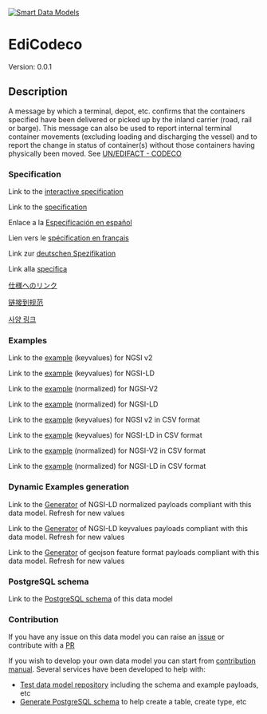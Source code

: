 [![Smart Data Models](https://smartdatamodels.org/wp-content/uploads/2022/01/SmartDataModels_logo.png "Logo")](https://smartdatamodels.org)
# EdiCodeco
Version: 0.0.1

## Description 

A message by which a terminal, depot, etc. confirms that the containers specified have been delivered or picked up by the inland carrier (road, rail or barge). This message can also be used to report internal terminal container movements (excluding loading and discharging the vessel) and to report the change in status of container(s) without those containers having physically been moved. See [UN/EDIFACT - CODECO](https://service.unece.org/trade/untdid/d19a/trmd/codeco_c.htm)
### Specification

Link to the [interactive specification](https://swagger.lab.fiware.org/?url=https://smart-data-models.github.io/dataModel.MarineTransport/EdiCodeco/swagger.yaml)

Link to the [specification](https://github.com/smart-data-models/dataModel.MarineTransport/blob/master/EdiCodeco/doc/spec.md)

Enlace a la [Especificación en español](https://github.com/smart-data-models/dataModel.MarineTransport/blob/master/EdiCodeco/doc/spec_ES.md)

Lien vers le [spécification en français](https://github.com/smart-data-models/dataModel.MarineTransport/blob/master/EdiCodeco/doc/spec_FR.md)

Link zur [deutschen Spezifikation](https://github.com/smart-data-models/dataModel.MarineTransport/blob/master/EdiCodeco/doc/spec_DE.md)

Link alla [specifica](https://github.com/smart-data-models/dataModel.MarineTransport/blob/master/EdiCodeco/doc/spec_IT.md)

[仕様へのリンク](https://github.com/smart-data-models/dataModel.MarineTransport/blob/master/EdiCodeco/doc/spec_JA.md)

[链接到规范](https://github.com/smart-data-models/dataModel.MarineTransport/blob/master/EdiCodeco/doc/spec_ZH.md)

[사양 링크](https://github.com/smart-data-models/dataModel.MarineTransport/blob/master/EdiCodeco/doc/spec_KO.md)
### Examples

Link to the [example](https://smart-data-models.github.io/dataModel.MarineTransport/EdiCodeco/examples/example.json) (keyvalues) for NGSI v2

Link to the [example](https://smart-data-models.github.io/dataModel.MarineTransport/EdiCodeco/examples/example.jsonld) (keyvalues) for NGSI-LD

Link to the [example](https://smart-data-models.github.io/dataModel.MarineTransport/EdiCodeco/examples/example-normalized.json) (normalized) for NGSI-V2

Link to the [example](https://smart-data-models.github.io/dataModel.MarineTransport/EdiCodeco/examples/example-normalized.jsonld) (normalized) for NGSI-LD

Link to the [example](https://github.com/smart-data-models/dataModel.MarineTransport/blob/master/EdiCodeco/examples/example.json.csv) (keyvalues) for NGSI v2 in CSV format

Link to the [example](https://github.com/smart-data-models/dataModel.MarineTransport/blob/master/EdiCodeco/examples/example.jsonld.csv) (keyvalues) for NGSI-LD in CSV format

Link to the [example](https://github.com/smart-data-models/dataModel.MarineTransport/blob/master/EdiCodeco/examples/example-normalized.json.csv) (normalized) for NGSI-V2 in CSV format

Link to the [example](https://github.com/smart-data-models/dataModel.MarineTransport/blob/master/EdiCodeco/examples/example-normalized.jsonld.csv) (normalized) for NGSI-LD in CSV format
### Dynamic Examples generation

Link to the [Generator](https://smartdatamodels.org/extra/ngsi-ld_generator.php?schemaUrl=https://raw.githubusercontent.com/smart-data-models/dataModel.MarineTransport/master/EdiCodeco/schema.json&email=info@smartdatamodels.org) of NGSI-LD normalized payloads compliant with this data model. Refresh for new values

Link to the [Generator](https://smartdatamodels.org/extra/ngsi-ld_generator_keyvalues.php?schemaUrl=https://raw.githubusercontent.com/smart-data-models/dataModel.MarineTransport/master/EdiCodeco/schema.json&email=info@smartdatamodels.org) of NGSI-LD keyvalues payloads compliant with this data model. Refresh for new values

Link to the [Generator](https://smartdatamodels.org/extra/geojson_features_generator.php?schemaUrl=https://raw.githubusercontent.com/smart-data-models/dataModel.MarineTransport/master/EdiCodeco/schema.json&email=info@smartdatamodels.org) of geojson feature format payloads compliant with this data model. Refresh for new values
### PostgreSQL schema

Link to the [PostgreSQL schema](https://github.com/smart-data-models/dataModel.MarineTransport/blob/master/EdiCodeco/schema.sql) of this data model
### Contribution

 If you have any issue on this data model you can raise an [issue](https://github.com/smart-data-models/dataModel.MarineTransport/issues)  or contribute with a [PR](https://github.com/smart-data-models/dataModel.MarineTransport/pulls)

 If you wish to develop your own data model you can start from [contribution manual](https://bit.ly/contribution_manual). Several services have been developed to help with: 
 - [Test data model repository](https://smartdatamodels.org/index.php/data-models-contribution-api/) including the schema and example payloads, etc
 - [Generate PostgreSQL schema](https://smartdatamodels.org/index.php/sql-service/) to help create a table, create type, etc